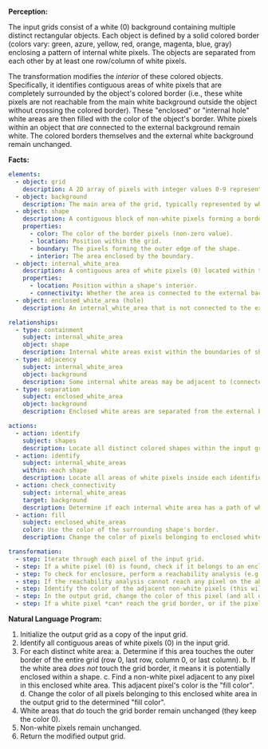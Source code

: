 **Perception:**

The input grids consist of a white (0) background containing multiple distinct rectangular objects. Each object is defined by a solid colored border (colors vary: green, azure, yellow, red, orange, magenta, blue, gray) enclosing a pattern of internal white pixels. The objects are separated from each other by at least one row/column of white pixels.

The transformation modifies the *interior* of these colored objects. Specifically, it identifies contiguous areas of white pixels that are completely surrounded by the object's colored border (i.e., these white pixels are not reachable from the main white background outside the object without crossing the colored border). These "enclosed" or "internal hole" white areas are then filled with the color of the object's border. White pixels within an object that *are* connected to the external background remain white. The colored borders themselves and the external white background remain unchanged.

**Facts:**


```yaml
elements:
  - object: grid
    description: A 2D array of pixels with integer values 0-9 representing colors.
  - object: background
    description: The main area of the grid, typically represented by white pixels (0).
  - object: shape
    description: A contiguous block of non-white pixels forming a border, often rectangular.
    properties:
      - color: The color of the border pixels (non-zero value).
      - location: Position within the grid.
      - boundary: The pixels forming the outer edge of the shape.
      - interior: The area enclosed by the boundary.
  - object: internal_white_area
    description: A contiguous area of white pixels (0) located within the interior of a shape.
    properties:
      - location: Position within a shape's interior.
      - connectivity: Whether the area is connected to the external background via a path of white pixels.
  - object: enclosed_white_area (hole)
    description: An internal_white_area that is not connected to the external background. It is completely surrounded by the shape's colored pixels.

relationships:
  - type: containment
    subject: internal_white_area
    object: shape
    description: Internal white areas exist within the boundaries of shapes.
  - type: adjacency
    subject: internal_white_area
    object: background
    description: Some internal white areas may be adjacent to (connected to) the external background through paths of white pixels.
  - type: separation
    subject: enclosed_white_area
    object: background
    description: Enclosed white areas are separated from the external background by the shape's colored pixels.

actions:
  - action: identify
    subject: shapes
    description: Locate all distinct colored shapes within the input grid.
  - action: identify
    subject: internal_white_areas
    within: each shape
    description: Locate all areas of white pixels inside each identified shape.
  - action: check_connectivity
    subject: internal_white_areas
    target: background
    description: Determine if each internal white area has a path of white pixels connecting it to the main background outside the shape.
  - action: fill
    subject: enclosed_white_areas
    color: Use the color of the surrounding shape's border.
    description: Change the color of pixels belonging to enclosed white areas (those not connected to the background) to match the color of the shape's border.

transformation:
  - step: Iterate through each pixel of the input grid.
  - step: If a white pixel (0) is found, check if it belongs to an enclosed area.
  - step: To check for enclosure, perform a reachability analysis (e.g., flood fill or BFS) starting from that white pixel, only moving through other white pixels.
  - step: If the reachability analysis cannot reach any pixel on the absolute border of the grid (meaning it's trapped within a colored shape), then this white pixel belongs to an enclosed area.
  - step: Identify the color of the adjacent non-white pixels (this will be the color of the enclosing shape).
  - step: In the output grid, change the color of this pixel (and all other white pixels identified as part of the same enclosed area) to the color of the enclosing shape.
  - step: If a white pixel *can* reach the grid border, or if the pixel is non-white, copy its color directly from the input to the output grid.
```


**Natural Language Program:**

1.  Initialize the output grid as a copy of the input grid.
2.  Identify all contiguous areas of white pixels (0) in the input grid.
3.  For each distinct white area:
    a.  Determine if this area touches the outer border of the entire grid (row 0, last row, column 0, or last column).
    b.  If the white area *does not* touch the grid border, it means it is potentially enclosed within a shape.
    c.  Find a non-white pixel adjacent to any pixel in this enclosed white area. This adjacent pixel's color is the "fill color".
    d.  Change the color of all pixels belonging to this enclosed white area in the output grid to the determined "fill color".
4.  White areas that *do* touch the grid border remain unchanged (they keep the color 0).
5.  Non-white pixels remain unchanged.
6.  Return the modified output grid.